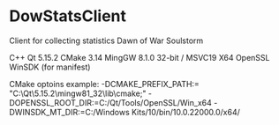 # DowStatsClient
Client for collecting statistics Dawn of War Soulstorm

C++
Qt 5.15.2
CMake 3.14
MingGW 8.1.0 32-bit / MSVC19 X64
OpenSSL
WinSDK (for manifest)

CMake optoins example:
-DCMAKE_PREFIX_PATH:= "C:\Qt\5.15.2\mingw81_32\lib\cmake;"
-DOPENSSL_ROOT_DIR:=C:/Qt/Tools/OpenSSL/Win_x64
-DWINSDK_MT_DIR:=C:/Windows Kits/10/bin/10.0.22000.0/x64/
